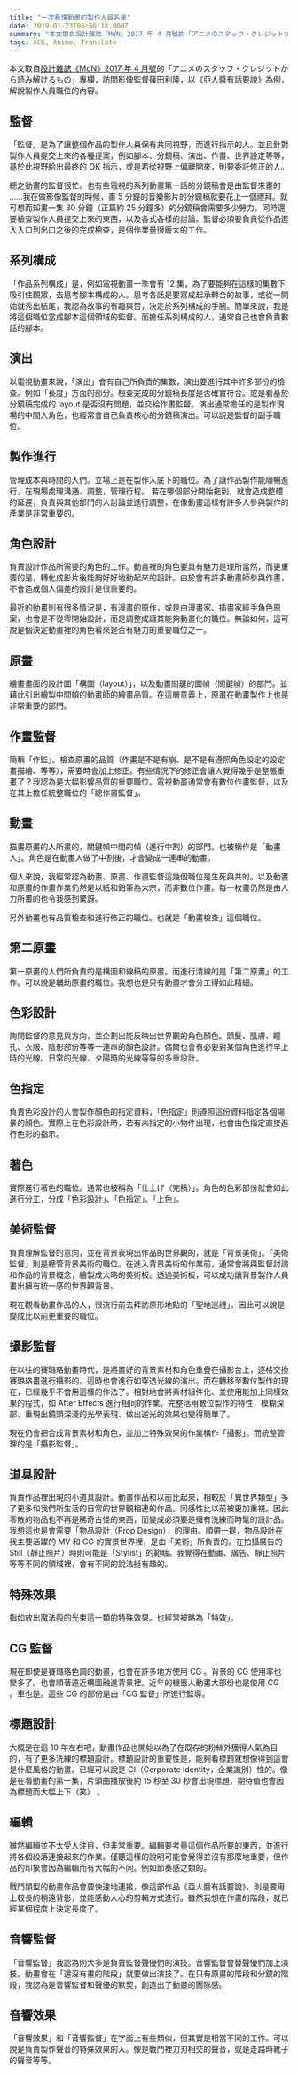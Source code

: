 ```yaml
---
title: "一次看懂動畫的製作人員名單"
date: 2019-01-23T06:56:18.000Z
summary: "本文取自設計雜誌『MdN』2017 年 4 月號的「アニメのスタッフ・クレジットから読み解けるもの」專欄，訪問影像監督篠田利隆，以《亞人醬有話要說》為例，解說製作人員職位的內容。"
tags: ACG, Anime, Translate
---
```


本文取自[設計雜誌《MdN》2017 年 4 月號](https://www.amazon.co.jp/%E6%9C%88%E5%88%8AMdN-2017%E5%B9%B44%E6%9C%88%E5%8F%B7%EF%BC%88%E7%89%B9%E9%9B%86%EF%BC%9A%E4%BD%9C%E5%93%81%E3%81%AE%E3%82%B9%E3%82%BF%E3%83%83%E3%83%95%E3%83%BB%E3%82%AF%E3%83%AC%E3%82%B8%E3%83%83%E3%83%88%E3%81%8B%E3%82%89%E8%AA%AD%E3%81%BF%E8%A7%A3%E3%81%91%E3%82%8B%E3%82%82%E3%81%AE%EF%BC%89%EF%BC%BB%E9%9B%91%E8%AA%8C%EF%BC%BD-MdN%E7%B7%A8%E9%9B%86%E9%83%A8-ebook/dp/B01MYTZK06)的「アニメのスタッフ・クレジットから読み解けるもの」專欄，訪問影像監督篠田利隆，以《亞人醬有話要說》為例，解說製作人員職位的內容。

## 監督

「監督」是為了讓整個作品的製作人員保有共同視野，而進行指示的人。並且針對製作人員提交上來的各種提案，例如腳本、分鏡稿、演出、作畫、世界設定等等，基於此視野給出最終的 OK 指示，或是若從視野上偏離開來，則要委託修正的人。

總之動畫的監督很忙。也有些電視的系列動畫第一話的分鏡稿會是由監督來畫的 ……我在做影像監督的時候，畫 5 分鐘的音樂影片的分鏡稿就要花上一個禮拜。就可想而知畫一集 30 分鐘（正篇約 25 分鐘多）的分鏡稿會需要多少勞力。同時還要檢查製作人員提交上來的東西，以及各式各樣的討論。監督必須要負責從作品進入入口到出口之後的完成檢查，是個作業量很龐大的工作。

## 系列構成

「作品系列構成」是，例如電視動畫一季會有 12 集，為了要能夠在這樣的集數下吸引住觀眾，去思考腳本構成的人。思考各話是要寫成起承轉合的故事，或從一開始就秀出結尾，我認為故事的有趣與否，決定於系列構成的手腕。簡單來說，我是將這個職位當成腳本這個領域的監督。而擔任系列構成的人，通常自己也會負責數話的腳本。

## 演出

以電視動畫來說，「演出」會有自己所負責的集數，演出要進行其中許多部份的檢查。例如「長度」方面的部分。檢查完成的分鏡稿長度是否確實符合。或是看基於分鏡稿完成的 layout 是否沒有問題，並交給作畫監督。演出通常擔任的是製作現場的中間人角色，也經常會自己負責核心的分鏡稿演出。可以說是監督的副手職位。

## 製作進行

管理成本與時間的人們。立場上是在製作人底下的職位。為了讓作品製作能順暢進行，在現場處理溝通、調整，管理行程。 若在哪個部分開始拖到，就會造成整體的延遲，負責與其他部門的人討論並進行調整，在像動畫這樣有許多人參與製作的產業是非常重要的。

## 角色設計

負責設計作品所需要的角色的工作。動畫裡的角色要具有魅力是理所當然，而更重要的是，轉化成影片後能夠好好地動起來的設計。由於會有許多動畫師參與作畫，不會造成個人偏差的設計是很重要的。

最近的動畫則有很多情況是，有漫畫的原作，或是由漫畫家、插畫家經手角色原案，也會是不從零開始設計，而是調整成讓其能夠動畫化的職位。無論如何，這可說是個決定動畫裡的角色看來是否有魅力的重要職位之一。

## 原畫

繪畫畫面的設計圖「構圖（layout）」，以及動畫關鍵的圖幀（關鍵幀）的部門。並藉此引出繪製中間幀的動畫師的繪畫品質。在這層意義上，原畫在動畫製作上也是非常重要的部門。

## 作畫監督

簡稱「作監」。檢查原畫的品質（作畫是不是有崩、是不是有遵照角色設定的設定畫描繪、等等），需要時會加上修正。有些情況下的修正會讓人覺得幾乎是整張重畫了？我認為是大幅影響品質的重要職位。電視動畫通常會有數位作畫監督，以及在其上擔任統整職位的「總作畫監督」。

## 動畫

描畫原畫的人所畫的，關鍵幀中間的幀（進行中割）的部門。也被稱作是「動畫人」。角色是在動畫人做了中割後，才會變成一連串的動畫。

個人來說，我經常認為動畫、原畫、作畫監督這幾個職位是生死與共的。以及動畫和原畫的作畫作業仍然是以紙和鉛筆為大宗，而非數位作畫。每一枚畫仍然是由人力所畫的也令我感到驚訝。

另外動畫也有品質檢查和進行修正的職位。也就是「動畫檢查」這個職位。

## 第二原畫

第一原畫的人們所負責的是構圖和線稿的原畫。而進行清線的是「第二原畫」的工作。可以說是輔助原畫的職位。我想也是只有動畫才會分工得如此精細。

## 色彩設計

詢問監督的意見與方向，並企劃出能反映出世界觀的角色顏色。頭髮、肌膚、瞳孔、衣服、陰影部份等等一連串的顏色設計。偶爾也會有必要對某個角色進行早上時的光線、日常的光線、夕陽時的光線等等的多重設計。

## 色指定

負責色彩設計的人會製作顏色的指定資料，「色指定」則遵照這份資料指定各個場景的顏色。實際上在色彩設計時，若有未指定的小物件出現，也會由色指定直接進行色彩的指示。

## 著色

實際進行著色的職位。通常也被稱為「仕上げ（完稿）」。角色的色彩部份就會如此進行分工，分成「色彩設計」、「色指定」、「上色」。

## 美術監督

負責理解監督的意向，並在背景表現出作品的世界觀的，就是「背景美術」。「美術監督」則是總管背景美術的職位。在進入背景美術的作業前，通常會將與監督討論和作品的背景概念，繪製成大略的美術板。透過美術板，可以成功讓背景製作人員畫出擁有統一感的世界觀背景。

現在觀看動畫作品的人，很流行前去拜訪原形地點的「聖地巡禮」。因此可以說是變成比以前更重要的職位。

## 攝影監督

在以往的賽璐珞動畫時代，是將畫好的背景素材和角色重疊在攝影台上，逐格交換賽璐珞畫進行攝影的。這時也會進行如穿透光線的演出。而在轉移至數位製作的現在，已經幾乎不會用這樣的作法了。相對地會將素材組件化、並使用能加上同樣效果的程式，如 After Effects 進行相同的作業。完整活用數位製作的特性，模糊深部、重現出鏡頭深淺的光學表現、做出逆光的效果也變得簡單了。

現在仍會把合成背景素材和角色，並加上特殊效果的作業稱作「攝影」。而統整管理的是「攝影監督」。

## 道具設計

負責作品裡出現的小道具設計。動畫作品和以前比起來，相較於「異世界類型」多了更多和我們所生活的日常的世界觀相連的作品。同感性比以前被更加重視。因此零散的物品也不再是稀奇古怪的東西，而變成必須要是擁有洗練而時髦的設計品。我想這也是會需要「物品設計（Prop Design）」的理由。順帶一提，物品設計在我主要活躍的 MV 和 CG 的實景世界裡，是由「美術」所負責的。在拍攝廣告的 Still（靜止照片）時則可能是「Stylist」的範疇。我覺得在動畫、廣告、靜止照片等等不同的領域裡，會有不同的說法挺有趣的。

## 特殊效果

指如放出魔法般的光束這一類的特殊效果。也經常被略為「特效」。

## CG 監督

現在即使是賽璐珞色調的動畫，也會在許多地方使用 CG 。背景的 CG 使用率也變多了。也會順著遠近構圖融進背景裡。近年的機器人動畫大部份也是使用 CG 。車也是。這些 CG 的部份是由「CG 監督」所進行監導。

## 標題設計

大概是在這 10 年左右吧，動畫作品也開始以為了在既存的粉絲外獲得人氣為目的，有了更多洗練的標題設計。標題設計的重要性是，能夠看標題就想像得到這會是什麼風格的動畫。已經可以說是 CI（Corporate Identity，企業識別）性的。像是在看動畫的第一集，片頭曲播放後約 15 秒至 30 秒會出現標題，期待值也會因為標題而大幅上下（笑） 。

## 編輯

雖然編輯並不太受人注目，但非常重要。編輯要考量這個作品所要的東西，並進行將各個段落連接起來的作業。僅聽這樣的說明可能會覺得並沒有那麼地重要，但作品的印象會因為編輯而有大幅的不同。例如節奏感之類的。

戰鬥類型的動畫作品會要快速地連接，像這部作品《亞人醬有話要說》，則是要用上較長的稍遠背影，並能感動人心的剪輯方式進行。雖然我想在作畫的階段，就已經某個程度上決定長度了。

## 音響監督

「音響監督」我認為則大多是負責監督聲優們的演技。音響監督會替聲優們加上演技。動畫會在「還沒有畫的階段」就要做出演技了。在只有原畫的階段和分鏡的階段，我認為是音響監督和聲優的默契，創造出了動畫的團隊感。

## 音響效果

「音響效果」和「音響監督」在字面上有些類似，但其實是相當不同的工作。可以說是負責製作聲音的特殊效果的人。像是戰鬥裡刀刃相交的聲音，或是走路時靴子的聲音等等。
